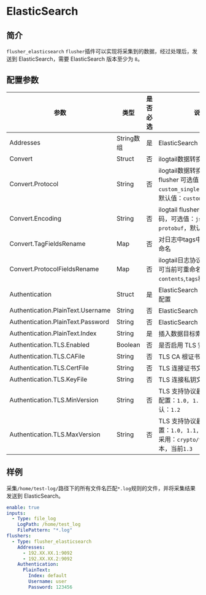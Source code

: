 # ElasticSearch

## 简介

`flusher_elasticsearch` `flusher`插件可以实现将采集到的数据，经过处理后，发送到 ElasticSearch，需要 ElasticSearch 版本至少为 `8`。

## 配置参数

| 参数                                | 类型        | 是否必选 | 说明                                                                                 |
|-----------------------------------|-----------|------|------------------------------------------------------------------------------------|
| Addresses                         | String数组  | 是    | ElasticSearch 地址                                                                   |
| Convert                           | Struct    | 否    | ilogtail数据转换协议配置                                                                   |
| Convert.Protocol                  | String    | 否    | ilogtail数据转换协议，kafka flusher 可选值：`custom_single`,`otlp_log_v1`。默认值：`custom_single` |
| Convert.Encoding                  | String    | 否    | ilogtail flusher数据转换编码，可选值：`json`、`none`、`protobuf`，默认值：`json`                     |
| Convert.TagFieldsRename           | Map       | 否    | 对日志中tags中的json字段重命名                                                                |
| Convert.ProtocolFieldsRename      | Map       | 否    | ilogtail日志协议字段重命名，可当前可重命名的字段：`contents`,`tags`和`time`                              |
| Authentication                    | Struct    | 是    | ElasticSearch 连接访问认证配置                                                             |
| Authentication.PlainText.Username | String    | 否    | ElasticSearch 用户名                                                                  |
| Authentication.PlainText.Password | String    | 否    | ElasticSearch 密码                                                                   |
| Authentication.PlainText.Index    | String    | 是    | 插入数据目标索引                                                                           |
| Authentication.TLS.Enabled        | Boolean   | 否    | 是否启用 TLS 安全连接,                                                                     |
| Authentication.TLS.CAFile         | String    | 否    | TLS CA 根证书文件路径                                                                     |
| Authentication.TLS.CertFile       | String    | 否    | TLS 连接证书文件路径                                                                       |
| Authentication.TLS.KeyFile        | String    | 否    | TLS 连接私钥文件路径                                                                       |
| Authentication.TLS.MinVersion     | String    | 否    | TLS 支持协议最小版本，可选配置：`1.0, 1.1, 1.2, 1.3`,默认：`1.2`                                    |
| Authentication.TLS.MaxVersion     | String    | 否    | TLS 支持协议最大版本,可选配置：`1.0, 1.1, 1.2, 1.3`,默认采用：`crypto/tls`支持的版本，当前`1.3`              |

## 样例

采集`/home/test-log/`路径下的所有文件名匹配`*.log`规则的文件，并将采集结果发送到 ElasticSearch。

```yaml
enable: true
inputs:
  - Type: file_log
    LogPath: /home/test_log
    FilePattern: "*.log"
flushers:
  - Type: flusher_elasticsearch
    Addresses: 
      - 192.XX.XX.1:9092
      - 192.XX.XX.2:9092
    Authentication:
      PlainText:
        Index: default
        Username: user
        Password: 123456
```
